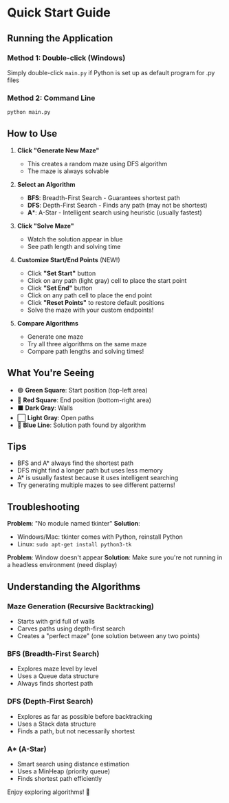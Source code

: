 # Quick Start Guide

## Running the Application

### Method 1: Double-click (Windows)
Simply double-click `main.py` if Python is set up as default program for .py files

### Method 2: Command Line
```bash
python main.py
```

## How to Use

1. **Click "Generate New Maze"** 
   - This creates a random maze using DFS algorithm
   - The maze is always solvable

2. **Select an Algorithm**
   - **BFS**: Breadth-First Search - Guarantees shortest path
   - **DFS**: Depth-First Search - Finds any path (may not be shortest)
   - **A***: A-Star - Intelligent search using heuristic (usually fastest)

3. **Click "Solve Maze"**
   - Watch the solution appear in blue
   - See path length and solving time

4. **Customize Start/End Points** (NEW!)
   - Click **"Set Start"** button
   - Click on any path (light gray) cell to place the start point
   - Click **"Set End"** button
   - Click on any path cell to place the end point
   - Click **"Reset Points"** to restore default positions
   - Solve the maze with your custom endpoints!

5. **Compare Algorithms**
   - Generate one maze
   - Try all three algorithms on the same maze
   - Compare path lengths and solving times!

## What You're Seeing

- 🟢 **Green Square**: Start position (top-left area)
- 🔴 **Red Square**: End position (bottom-right area)
- ⬛ **Dark Gray**: Walls
- ⬜ **Light Gray**: Open paths
- 🔵 **Blue Line**: Solution path found by algorithm

## Tips

- BFS and A* always find the shortest path
- DFS might find a longer path but uses less memory
- A* is usually fastest because it uses intelligent searching
- Try generating multiple mazes to see different patterns!

## Troubleshooting

**Problem**: "No module named tkinter"
**Solution**: 
- Windows/Mac: tkinter comes with Python, reinstall Python
- Linux: `sudo apt-get install python3-tk`

**Problem**: Window doesn't appear
**Solution**: Make sure you're not running in a headless environment (need display)

## Understanding the Algorithms

### Maze Generation (Recursive Backtracking)
- Starts with grid full of walls
- Carves paths using depth-first search
- Creates a "perfect maze" (one solution between any two points)

### BFS (Breadth-First Search)
- Explores maze level by level
- Uses a Queue data structure
- Always finds shortest path

### DFS (Depth-First Search)
- Explores as far as possible before backtracking
- Uses a Stack data structure
- Finds a path, but not necessarily shortest

### A* (A-Star)
- Smart search using distance estimation
- Uses a MinHeap (priority queue)
- Finds shortest path efficiently

Enjoy exploring algorithms! 🚀

